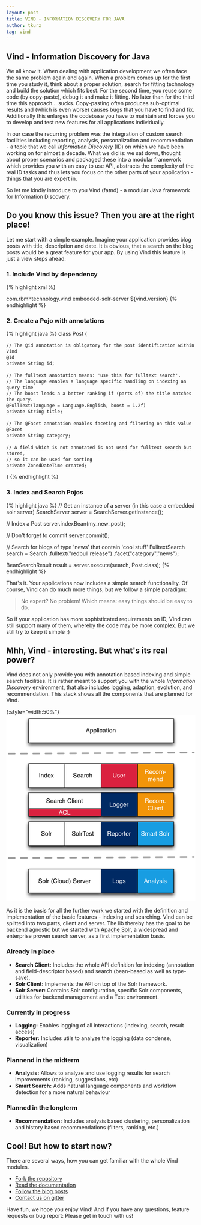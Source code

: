 ```yaml
---
layout: post
title: VIND - INFORMATION DISCOVERY FOR JAVA
author: tkurz
tag: vind
---
```


## Vind - Information Discovery for Java

We all know it. When dealing with application development we often face the same problem again and again.
When a problem comes up for the first time you study it, think about a proper solution, search for fitting technology
and build the solution which fits best. For the second time, you reuse some code (by copy-paste), debug it and make it
fitting. No later than for the third time this approach... sucks. Copy-pasting often produces sub-optimal results and
(which is even worse) causes bugs that you have to find and fix. Additionally this enlarges the codebase you have to
maintain and forces you to develop and test new features for all applications individually. 

In our case the recurring problem was the integration of custom search facilities including reporting, analysis,
personalization and recommendation - a topic that we call *Information Discovery* (ID) on which we have been working on for almost a decade.
What we did is: we sat down, thought about proper scenarios and packaged these into a modular framework which provides you with an easy to use API, abstracts the complexity of the real ID tasks and thus lets you focus on the other parts of your application - things that you are expert in.

So let me kindly introduce to you Vind (faɪnd) - a modular Java framework for Information Discovery.

## Do you know this issue? Then you are at the right place!

Let me start with a simple example. Imagine your application provides blog posts with title, description and date.
It is obvious, that a search on the blog posts would be a great feature for your app. By using Vind this feature is just
a view steps ahead:

### 1. Include Vind by dependency

{% highlight xml %}
<!-- in this case we use the embedded solr server -->
<dependency>
    <groupId>com.rbmhtechnology.vind</groupId>
    <artifactId>embedded-solr-server</artifactId>
    <version>${vind.version}</version>
</dependency>
{% endhighlight %}

### 2. Create a Pojo with annotations

{% highlight java %}
class Post {
    
    // The @id annotation is obligatory for the post identification within Vind
    @Id
    private String id;
    
    // The fulltext annotation means: 'use this for fulltext search'.
    // The language enables a language specific handling on indexing an query time
    // The boost leads a a better ranking if (parts of) the title matches the query.
    @FullText(language = Language.English, boost = 1.2f)
    private String title;
    
    // The @Facet annotation enables faceting and filtering on this value
    @Facet
    private String category;
    
    // A field which is not annotated is not used for fulltext search but stored, 
    // so it can be used for sorting
    private ZonedDateTime created;
}
{% endhighlight %} 

### 3. Index and Search Pojos
{% highlight java %}
// Get an instance of a server (in this case a embedded solr server)
SearchServer server = SearchServer.getInstance();

// Index a Post
server.indexBean(my_new_post);

// Don't forget to commit
server.commit();

// Search for blogs of type 'news' that contain 'cool stuff' 
FulltextSearch search = Search
    .fulltext("redbull release")
    .facet("category","news");

BeanSearchResult<Post> result = server.execute(search, Post.class);
{% endhighlight %}

That's it. Your applications now includes a simple search functionality.
Of course, Vind can do much more things, but we follow a simple paradigm:

> No expert? No problem! Which means: easy things should be easy to do.

So if your application has more sophisticated requirements on ID, Vind can still support
many of them, whereby the code may be more complex. But we still try to keep it simple ;)

## Mhh, Vind - interesting. But what's its real power?

Vind does not only provide you with annotation based indexing and simple search facilities.
It is rather meant to support you with the whole *Information Discovery* environment, that also includes logging,
adaption, evolution, and recommendation. This stack shows all the components that are planned
for Vind.

{:style="width:50%"}
![Vind Modules](../images/vind-modules.png)

As it is the basis for all the further work we started with the definition and implementation of the
basic features - indexing and searching. Vind can be splitted into two parts, client and server. The lib thereby
has the goal to be backend agnostic but we started with [Apache Solr](http://lucene.apache.org/solr/),
a widespread and enterprise proven search server, as a first implementation basis.

### Already in place

* **Search Client:** Includes the whole API definition for indexing (annotation and field-descriptor based) and search (bean-based as well as type-save).
* **Solr Client:** Implements the API on top of the Solr framework.
* **Solr Server:** Contains Solr configuration, specific Solr components, utilities for backend management and a Test environment.

### Currently in progress

* **Logging:** Enables logging of all interactions (indexing, search, result access)
* **Reporter:** Includes utils to analyze the logging (data condense, visualization)

### Plannend in the midterm

* **Analysis:** Allows to analyze and use logging results for search improvements (ranking, suggestions, etc)
* **Smart Search:** Adds natural language components and workflow detection for a more natural behaviour

### Planned in the longterm
* **Recommendation:** Includes analysis based clustering, personalization and history based recommendations (filters, ranking, etc.)

## Cool! But how to start now?

There are several ways, how you can get familiar with the whole Vind modules.

* [Fork the repository](https://github.com/RBMHTechnology/vind)
* [Read the documentation](https://rbmhtechnology.github.io/vind)
* [Follow the blog posts](http://rbmhtechnology.github.io/blog/tag/vind/)
* [Contact us on gitter](https://gitter.im/RBMHTechnology/vind)

Have fun, we hope you enjoy Vind! And if you have any questions, feature requests or bug report: Please get in touch with us!